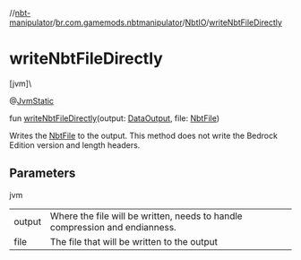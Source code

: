 //[nbt-manipulator](../../../index.md)/[br.com.gamemods.nbtmanipulator](../index.md)/[NbtIO](index.md)/[writeNbtFileDirectly](write-nbt-file-directly.md)

# writeNbtFileDirectly

[jvm]\

@[JvmStatic](https://kotlinlang.org/api/latest/jvm/stdlib/kotlin.jvm/-jvm-static/index.html)

fun [writeNbtFileDirectly](write-nbt-file-directly.md)(output: [DataOutput](https://docs.oracle.com/javase/8/docs/api/java/io/DataOutput.html), file: [NbtFile](../-nbt-file/index.md))

Writes the [NbtFile](../-nbt-file/index.md) to the output. This method does not write the Bedrock Edition version and length headers.

## Parameters

jvm

| | |
|---|---|
| output | Where the file will be written, needs to handle compression and endianness. |
| file | The file that will be written to the output |
